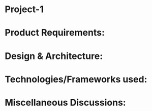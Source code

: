 # Project-1

# Product Requirements:

# Design & Architecture:

# Technologies/Frameworks used:

# Miscellaneous Discussions:
